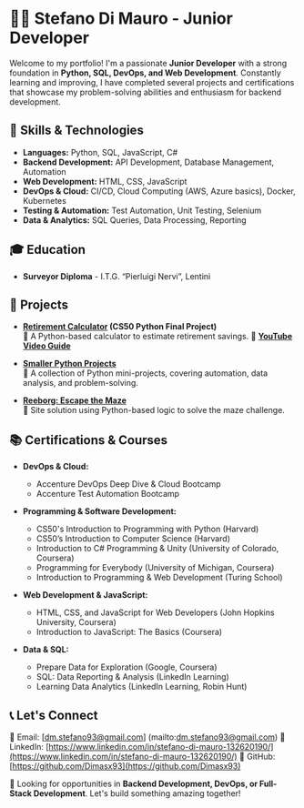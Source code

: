 # 👨‍💻 Stefano Di Mauro - Junior Developer

Welcome to my portfolio! I'm a passionate **Junior Developer** with a strong foundation in **Python, SQL, DevOps, and Web Development**. Constantly learning and improving, I have completed several projects and certifications that showcase my problem-solving abilities and enthusiasm for backend development.

## 🚀 Skills & Technologies
- **Languages:** Python, SQL, JavaScript, C#
- **Backend Development:** API Development, Database Management, Automation
- **Web Development:** HTML, CSS, JavaScript
- **DevOps & Cloud:** CI/CD, Cloud Computing (AWS, Azure basics), Docker, Kubernetes
- **Testing & Automation:** Test Automation, Unit Testing, Selenium
- **Data & Analytics:** SQL Queries, Data Processing, Reporting

## 🎓 Education
- **Surveyor Diploma** - I.T.G. “Pierluigi Nervi”, Lentini

## 📌 Projects
- **[Retirement Calculator](https://github.com/your-github/retirement-calculator) (CS50 Python Final Project)**  
  🔹 A Python-based calculator to estimate retirement savings. 
  🔹 **[YouTube Video Guide](https://youtu.be/your-video-link)**

- **[Smaller Python Projects](https://github.com/your-github/smaller-python-projects)**  
  🔹 A collection of Python mini-projects, covering automation, data analysis, and problem-solving.

- **[Reeborg: Escape the Maze](https://reeborg.ca)**  
  🔹 Site solution using Python-based logic to solve the maze challenge.

## 📚 Certifications & Courses
- **DevOps & Cloud:**
  - Accenture DevOps Deep Dive & Cloud Bootcamp
  - Accenture Test Automation Bootcamp

- **Programming & Software Development:**
  - CS50's Introduction to Programming with Python (Harvard)
  - CS50’s Introduction to Computer Science (Harvard)
  - Introduction to C# Programming & Unity (University of Colorado, Coursera)
  - Programming for Everybody (University of Michigan, Coursera)
  - Introduction to Programming & Web Development (Turing School)

- **Web Development & JavaScript:**
  - HTML, CSS, and JavaScript for Web Developers (John Hopkins University, Coursera)
  - Introduction to JavaScript: The Basics (Coursera)

- **Data & SQL:**
  - Prepare Data for Exploration (Google, Coursera)
  - SQL: Data Reporting & Analysis (LinkedIn Learning)
  - Learning Data Analytics (LinkedIn Learning, Robin Hunt)

## 📞 Let's Connect
📧 Email: [dm.stefano93@gmail.com] (mailto:dm.stefano93@gmail.com)
💼 LinkedIn: [https://www.linkedin.com/in/stefano-di-mauro-132620190/](https://www.linkedin.com/in/stefano-di-mauro-132620190/)
📂 GitHub: [https://github.com/Dimasx93](https://github.com/Dimasx93)

🚀 Looking for opportunities in **Backend Development, DevOps, or Full-Stack Development**. Let's build something amazing together!

